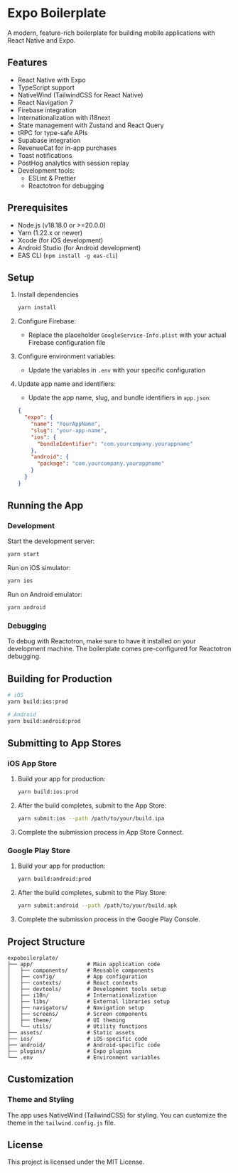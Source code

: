 # Expo Boilerplate

A modern, feature-rich boilerplate for building mobile applications with React Native and Expo.

## Features

- React Native with Expo
- TypeScript support
- NativeWind (TailwindCSS for React Native)
- React Navigation 7
- Firebase integration
- Internationalization with i18next
- State management with Zustand and React Query
- tRPC for type-safe APIs
- Supabase integration
- RevenueCat for in-app purchases
- Toast notifications
- PostHog analytics with session replay
- Development tools:
  - ESLint & Prettier
  - Reactotron for debugging

## Prerequisites

- Node.js (v18.18.0 or >=20.0.0)
- Yarn (1.22.x or newer)
- Xcode (for iOS development)
- Android Studio (for Android development)
- EAS CLI (`npm install -g eas-cli`)

## Setup

1. Install dependencies

   ```bash
   yarn install
   ```

2. Configure Firebase:

   - Replace the placeholder `GoogleService-Info.plist` with your actual Firebase configuration file

3. Configure environment variables:

   - Update the variables in `.env` with your specific configuration

4. Update app name and identifiers:

   - Update the app name, slug, and bundle identifiers in `app.json`:

   ```json
   {
     "expo": {
       "name": "YourAppName",
       "slug": "your-app-name",
       "ios": {
         "bundleIdentifier": "com.yourcompany.yourappname"
       },
       "android": {
         "package": "com.yourcompany.yourappname"
       }
     }
   }
   ```

## Running the App

### Development

Start the development server:

```bash
yarn start
```

Run on iOS simulator:

```bash
yarn ios
```

Run on Android emulator:

```bash
yarn android
```

### Debugging

To debug with Reactotron, make sure to have it installed on your development machine. The boilerplate comes pre-configured for Reactotron debugging.

## Building for Production

```bash
# iOS
yarn build:ios:prod

# Android
yarn build:android:prod
```

## Submitting to App Stores

### iOS App Store

1. Build your app for production:

   ```bash
   yarn build:ios:prod
   ```

2. After the build completes, submit to the App Store:
   ```bash
   yarn submit:ios --path /path/to/your/build.ipa
   ```
3. Complete the submission process in App Store Connect.

### Google Play Store

1. Build your app for production:

   ```bash
   yarn build:android:prod
   ```

2. After the build completes, submit to the Play Store:
   ```bash
   yarn submit:android --path /path/to/your/build.apk
   ```
3. Complete the submission process in the Google Play Console.

## Project Structure

```
expoboilerplate/
├── app/                 # Main application code
│   ├── components/      # Reusable components
│   ├── config/          # App configuration
│   ├── contexts/        # React contexts
│   ├── devtools/        # Development tools setup
│   ├── i18n/            # Internationalization
│   ├── libs/            # External libraries setup
│   ├── navigators/      # Navigation setup
│   ├── screens/         # Screen components
│   ├── theme/           # UI theming
│   └── utils/           # Utility functions
├── assets/              # Static assets
├── ios/                 # iOS-specific code
├── android/             # Android-specific code
├── plugins/             # Expo plugins
└── .env                 # Environment variables
```

## Customization

### Theme and Styling

The app uses NativeWind (TailwindCSS) for styling. You can customize the theme in the `tailwind.config.js` file.

## License

This project is licensed under the MIT License.
